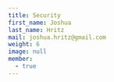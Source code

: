 ```yaml
---
title: Security
first_name: Joshua
last_name: Hritz
mail: joshua.hritz@gmail.com
weight: 6
image: null
member:
  - true
---
```

